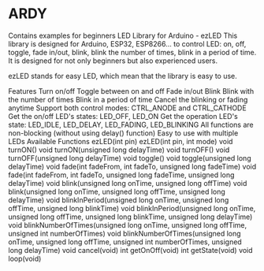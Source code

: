 # ARDY
Contains examples for beginners
LED Library for Arduino - ezLED
This library is designed for Arduino, ESP32, ESP8266... to control LED: on, off, toggle, fade in/out, blink, blink the number of times, blink in a period of time. It is designed for not only beginners but also experienced users.

ezLED stands for easy LED, which mean that the library is easy to use.

Features
Turn on/off
Toggle between on and off
Fade in/out
Blink
Blink with the number of times
Blink in a period of time
Cancel the blinking or fading anytime
Support both control modes: CTRL_ANODE and CTRL_CATHODE
Get the on/off LED's states: LED_OFF, LED_ON
Get the operation LED's state: LED_IDLE, LED_DELAY, LED_FADING, LED_BLINKING
All functions are non-blocking (without using delay() function)
Easy to use with multiple LEDs
Available Functions
ezLED(int pin)
ezLED(int pin, int mode)
void turnON()
void turnON(unsigned long delayTime)
void turnOFF()
void turnOFF(unsigned long delayTime)
void toggle()
void toggle(unsigned long delayTime)
void fade(int fadeFrom, int fadeTo, unsigned long fadeTime)
void fade(int fadeFrom, int fadeTo, unsigned long fadeTime, unsigned long delayTime)
void blink(unsigned long onTime, unsigned long offTime)
void blink(unsigned long onTime, unsigned long offTime, unsigned long delayTime)
void blinkInPeriod(unsigned long onTime, unsigned long offTime, unsigned long blinkTime)
void blinkInPeriod(unsigned long onTime, unsigned long offTime, unsigned long blinkTime, unsigned long delayTime)
void blinkNumberOfTimes(unsigned long onTime, unsigned long offTime, unsigned int numberOfTimes)
void blinkNumberOfTimes(unsigned long onTime, unsigned long offTime, unsigned int numberOfTimes, unsigned long delayTime)
void cancel(void)
int getOnOff(void)
int getState(void)
void loop(void)
